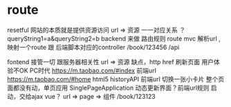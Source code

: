 # route
  resetful 网站的本质就是提供资源访问
  url => 资源 一一对应关系
  ？queryString1=a&queryString2=b
  backend 来做 路由规则 route
  mvc 解析url ,映射一个route 跟
  后端脚本对应的controller
  /book/123456
  /api

  fontend 接管一切
  跟服务器相关性
  url => 资源 缺点，http
  href  刷新页面 用户体验不OK PC时代
  https://m.taobao.com/#index 前端url
  https://m.taobao.com/#home
  html5 historyAPI 
  前端url 切换一张小卡片
  整个页面都没有动，单页应用 SinglePageApplication
  动态更新界面？前端url规则 启动，交给ajax
  vue？ url => page => 组件
  /book/123123